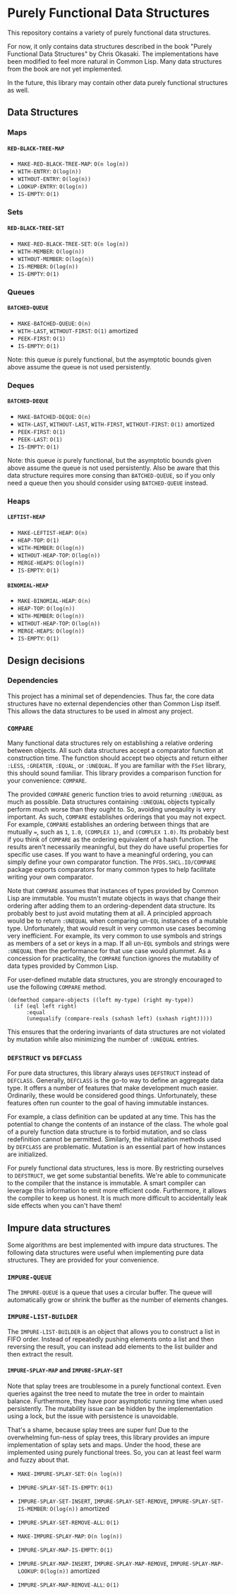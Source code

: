# Purely Functional Data Structures

This repository contains a variety of purely functional data
structures.

For now, it only contains data structures described in the book
"Purely Functional Data Structures" by Chris Okasaki.  The
implementations have been modified to feel more natural in Common
Lisp.  Many data structures from the book are not yet implemented.

In the future, this library may contain other data purely functional
structures as well.

## Data Structures

### Maps

#### `RED-BLACK-TREE-MAP`

- `MAKE-RED-BLACK-TREE-MAP`: `O(n log(n))`
- `WITH-ENTRY`: `O(log(n))`
- `WITHOUT-ENTRY`: `O(log(n))`
- `LOOKUP-ENTRY`: `O(log(n))`
- `IS-EMPTY`: `O(1)`

### Sets

#### `RED-BLACK-TREE-SET`

- `MAKE-RED-BLACK-TREE-SET`: `O(n log(n))`
- `WITH-MEMBER`: `O(log(n))`
- `WITHOUT-MEMBER`: `O(log(n))`
- `IS-MEMBER`: `O(log(n))`
- `IS-EMPTY`: `O(1)`

### Queues

#### `BATCHED-QUEUE`

- `MAKE-BATCHED-QUEUE`: `O(n)`
- `WITH-LAST`, `WITHOUT-FIRST`: `O(1)` amortized
- `PEEK-FIRST`: `O(1)`
- `IS-EMPTY`: `O(1)`

Note: this queue *is* purely functional, but the asymptotic bounds
given above assume the queue is not used persistently.

### Deques

#### `BATCHED-DEQUE`

- `MAKE-BATCHED-DEQUE`: `O(n)`
- `WITH-LAST`, `WITHOUT-LAST`, `WITH-FIRST`, `WITHOUT-FIRST`: `O(1)` amortized
- `PEEK-FIRST`: `O(1)`
- `PEEK-LAST`: `O(1)`
- `IS-EMPTY`: `O(1)`

Note: this queue *is* purely functional, but the asymptotic bounds
given above assume the queue is not used persistently.  Also be aware
that this data structure requires more consing than `BATCHED-QUEUE`,
so if you only need a queue then you should consider using
`BATCHED-QUEUE` instead.

### Heaps

#### `LEFTIST-HEAP`

- `MAKE-LEFTIST-HEAP`: `O(n)`
- `HEAP-TOP`: `O(1)`
- `WITH-MEMBER`: `O(log(n))`
- `WITHOUT-HEAP-TOP`: `O(log(n))`
- `MERGE-HEAPS`: `O(log(n))`
- `IS-EMPTY`: `O(1)`

#### `BINOMIAL-HEAP`

- `MAKE-BINOMIAL-HEAP`: `O(n)`
- `HEAP-TOP`: `O(log(n))`
- `WITH-MEMBER`: `O(log(n))`
- `WITHOUT-HEAP-TOP`: `O(log(n))`
- `MERGE-HEAPS`: `O(log(n))`
- `IS-EMPTY`: `O(1)`

## Design decisions

### Dependencies

This project has a minimal set of dependencies.  Thus far, the core
data structures have no external dependencies other than Common Lisp
itself.  This allows the data structures to be used in almost any
project.

### `COMPARE`

Many functional data structures rely on establishing a relative
ordering between objects.  All such data structures accept a
comparator function at construction time.  The function should accept
two objects and return either `:LESS`, `:GREATER`, `:EQUAL`, or
`:UNEQUAL`.  If you are familiar with the `FSet` library, this should
sound familiar.  This library provides a comparison function for your
convenience: `COMPARE`.

The provided `COMPARE` generic function tries to avoid returning
`:UNEQUAL` as much as possible.  Data structures containing `:UNEQUAL`
objects typically perform much worse than they ought to.  So, avoiding
uneqaulity is very important.  As such, `COMPARE` establishes
orderings that you may not expect.  For example, `COMPARE` establishes
an ordering between things that are mutually `=`, such as `1`, `1.0`,
`(COMPLEX 1)`, and `(COMPLEX 1.0)`.  Its probably best if you think of
`COMPARE` as the ordering equivalent of a hash function.  The results
aren't necessarily meaningful, but they do have useful properties for
specific use cases.  If you want to have a meaningful ordering, you
can simply define your own comparator function.  The
`PFDS.SHCL.IO/COMPARE` package exports comparators for many common
types to help facilitate writing your own comparator.

Note that `COMPARE` assumes that instances of types provided by Common
Lisp are immutable.  You mustn't mutate objects in ways that change
their ordering after adding them to an ordering-dependent data
structure.  Its probably best to just avoid mutating them at all.  A
principled approach would be to return `:UNEQUAL` when comparing
un-`EQL` instances of a mutable type.  Unfortunately, that would
result in very common use cases becoming very inefficient.  For
example, its very common to use symbols and strings as members of a
set or keys in a map.  If all un-`EQL` symbols and strings were
`:UNEQUAL` then the performance for that use case would plummet.  As a
concession for practicality, the `COMPARE` function ignores the
mutability of data types provided by Common Lisp.

For user-defined mutable data structures, you are strongly encouraged
to use the following `COMPARE` method.
```
(defmethod compare-objects ((left my-type) (right my-type))
  (if (eql left right)
      :equal
      (unequalify (compare-reals (sxhash left) (sxhash right)))))
```
This ensures that the ordering invariants of data structures are not
violated by mutation while also minimizing the number of `:UNEQUAL`
entries.

### `DEFSTRUCT` vs `DEFCLASS`

For pure data structures, this library always uses `DEFSTRUCT` instead
of `DEFCLASS`.  Generally, `DEFCLASS` is the go-to way to define an
aggregate data type.  It offers a number of features that make
development much easier.  Ordinarily, these would be considered good
things.  Unfortunately, these features often run counter to the goal
of having immutable instances.

For example, a class definition can be updated at any time.  This has
the potential to change the contents of an instance of the class.  The
whole goal of a purely function data structure is to forbid mutation,
and so class redefinition cannot be permitted.  Similarly, the
initialization methods used by `DEFCLASS` are problematic.  Mutation
is an essential part of how instances are initialized.

For purely functional data structures, less is more.  By restricting
ourselves to `DEFSTRUCT`, we get some substantial benefits.  We're
able to communicate to the compiler that the instance is immutable.  A
smart compiler can leverage this information to emit more efficient
code.  Furthermore, it allows the compiler to keep us honest.  It is
much more difficult to accidentally leak side effects when you can't
have them!

## Impure data structures

Some algorithms are best implemented with impure data structures.  The
following data structures were useful when implementing pure data
structures.  They are provided for your convenience.

### `IMPURE-QUEUE`

The `IMPURE-QUEUE` is a queue that uses a circular buffer.  The queue
will automatically grow or shrink the buffer as the number of elements
changes.

### `IMPURE-LIST-BUILDER`

The `IMPURE-LIST-BUILDER` is an object that allows you to construct a
list in FIFO order.  Instead of repeatedly pushing elements onto a
list and then reversing the result, you can instead add elements to
the list builder and then extract the result.

#### `IMPURE-SPLAY-MAP` and `IMPURE-SPLAY-SET`

Note that splay trees are troublesome in a purely functional context.
Even queries against the tree need to mutate the tree in order to
maintain balance.  Furthermore, they have poor asymptotic running time
when used persistently.  The mutability issue can be hidden by the
implementation using a lock, but the issue with persistence is
unavoidable.

That's a shame, because splay trees are super fun!  Due to the
overwhelming fun-ness of splay trees, this library provides an impure
implementation of splay sets and maps.  Under the hood, these are
implemented using purely functional trees.  So, you can at least feel
warm and fuzzy about that.

- `MAKE-IMPURE-SPLAY-SET`: `O(n log(n))`
- `IMPURE-SPLAY-SET-IS-EMPTY`: `O(1)`
- `IMPURE-SPLAY-SET-INSERT`, `IMPURE-SPLAY-SET-REMOVE`, `IMPURE-SPLAY-SET-IS-MEMBER`: `O(log(n))` amortized
- `IMPURE-SPLAY-SET-REMOVE-ALL`: `O(1)`

- `MAKE-IMPURE-SPLAY-MAP`: `O(n log(n))`
- `IMPURE-SPLAY-MAP-IS-EMPTY`: `O(1)`
- `IMPURE-SPLAY-MAP-INSERT`, `IMPURE-SPLAY-MAP-REMOVE`, `IMPURE-SPLAY-MAP-LOOKUP`: `O(log(n))` amortized
- `IMPURE-SPLAY-MAP-REMOVE-ALL`: `O(1)`
